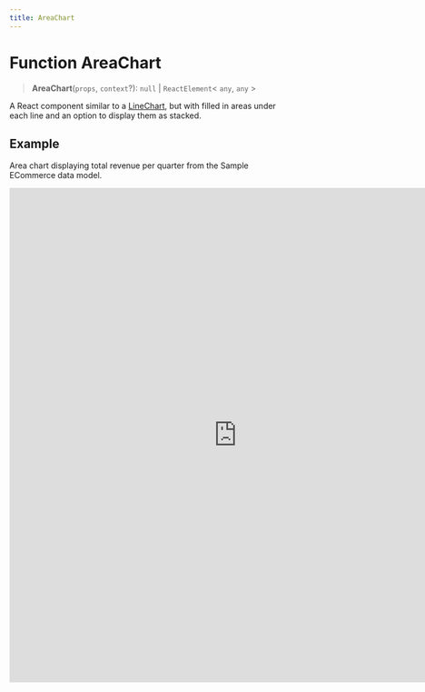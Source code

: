 ```yaml
---
title: AreaChart
---
```


# Function AreaChart

> **AreaChart**(`props`, `context`?): `null` \| `ReactElement`\< `any`, `any` \>

A React component similar to a [LineChart](function.LineChart.md),
but with filled in areas under each line and an option to display them as stacked.

## Example

Area chart displaying total revenue per quarter from the Sample ECommerce data model.

<iframe
 src='https://dhoavm6pu1cvg.cloudfront.net/?example=charts%2Farea-chart&mode=docs'
 width=800
 height=870
 style='border:none;'
/>

Additional Area Chart examples:

- [Stacked Area Chart](https://csdk-playground.sisense.com/?example=charts%2Farea-chart-stacked)
- [Stacked Percentage Area Chart](https://csdk-playground.sisense.com/?example=charts%2Farea-chart-stacked100)

## Parameters

| Parameter | Type | Description |
| :------ | :------ | :------ |
| `props` | [`AreaChartProps`](../interfaces/interface.AreaChartProps.md) | Area chart properties |
| `context`? | `any` | - |

## Returns

`null` \| `ReactElement`\< `any`, `any` \>

Area Chart component
